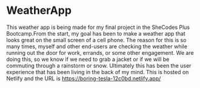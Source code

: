 # WeatherApp
This weather app is being made for my final project in the SheCodes Plus Bootcamp.From the start, my goal has been to make a weather app that looks great on the small screen of a cell phone.  The reason for this is so many times, myself and other end-users are checking the weather while running out the door for work, errands, or some other engagement.  We are doing this, so we know if we need to grab a jacket or if we will be commuting through a rainstorm or snow.  Ultimately this has been the user experience that has been living in the back of my mind. 
This is hosted on Netlify and the URL is
https://boring-tesla-12c0bd.netlify.app/
